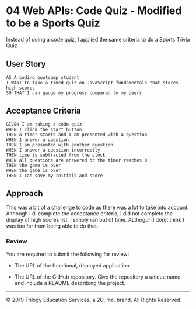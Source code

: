 # 04 Web APIs: Code Quiz - Modified to be a Sports Quiz

Instead of doing a code quiz, I applied the same criteria to do a Sports Trivia Quiz

## User Story

```
AS A coding bootcamp student
I WANT to take a timed quiz on JavaScript fundamentals that stores high scores
SO THAT I can gauge my progress compared to my peers
```

## Acceptance Criteria

```
GIVEN I am taking a code quiz
WHEN I click the start button
THEN a timer starts and I am presented with a question
WHEN I answer a question
THEN I am presented with another question
WHEN I answer a question incorrectly
THEN time is subtracted from the clock
WHEN all questions are answered or the timer reaches 0
THEN the game is over
WHEN the game is over
THEN I can save my initials and score
```

## Approach

This was a bit of a challenge to code as there was a lot to take into account. Although I di complete the acceptance criteria, I did not complete the display of high scores list. I simply ran out of time. ALthoguh I don;t think I was too far from being able to do that.

### Review

You are required to submit the following for review:

- The URL of the functional, deployed application.

- The URL of the GitHub repository. Give the repository a unique name and include a README describing the project.

---

© 2019 Trilogy Education Services, a 2U, Inc. brand. All Rights Reserved.
